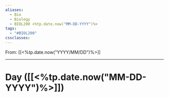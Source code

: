 ```yaml
---
aliases:
  - Bio
  - Biology
  - BIOL200 <%tp.date.now("MM-DD-YYYY")%>
tags:
  - "#BIOL200"
cssclasses:
---
```

From: [[<%tp.date.now("YYYY/MM/DD")%>]]

------
# Day  ([[<%tp.date.now("MM-DD-YYYY")%>]]) 

